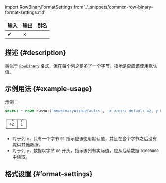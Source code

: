 import RowBinaryFormatSettings from './_snippets/common-row-binary-format-settings.md'

| 输入 | 输出 | 别名 |
|------|------|------|
| ✔    | ✗    |      |

## 描述 {#description}

类似于 [`RowBinary`](./RowBinary.md) 格式，但在每个列之前多了一个字节，指示是否应该使用默认值。

## 示例用法 {#example-usage}

示例：

```sql title="Query"
SELECT * FROM FORMAT('RowBinaryWithDefaults', 'x UInt32 default 42, y UInt32', x'010001000000')
```
```response title="Response"
┌──x─┬─y─┐
│ 42 │ 1 │
└────┴───┘
```

- 对于列 `x`，只有一个字节 `01` 指示应该使用默认值，并且在这个字节之后没有提供其他数据。
- 对于列 `y`，数据以字节 `00` 开头，指示该列有实际值，应从后续数据 `01000000` 中读取。

## 格式设置 {#format-settings}

<RowBinaryFormatSettings/>
